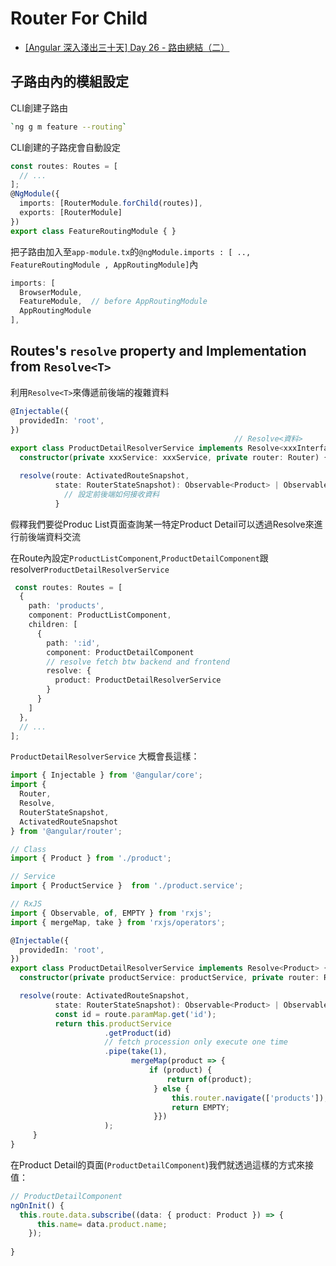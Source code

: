 
# Router For Child

- [[Angular 深入淺出三十天] Day 26 - 路由總結（二）](https://ithelp.ithome.com.tw/articles/10209259)   

## 子路由內的模組設定

CLI創建子路由
```bash
`ng g m feature --routing`
```

CLI創建的子路疣會自動設定
```typescript
const routes: Routes = [
  // ...
];
@NgModule({
  imports: [RouterModule.forChild(routes)],
  exports: [RouterModule]
})
export class FeatureRoutingModule { }
```

把子路由加入至`app-module.tx`的`@ngModule.imports : [ .., FeatureRoutingModule , AppRoutingModule]`內
```typescript
imports: [
  BrowserModule,
  FeatureModule,  // before AppRoutingModule
  AppRoutingModule
],
```

## Routes's `resolve` property and Implementation from `Resolve<T>`

利用`Resolve<T>`來傳遞前後端的複雜資料
```typescript
@Injectable({
  providedIn: 'root',
})
                                                  // Resolve<資料>
export class ProductDetailResolverService implements Resolve<xxxInterface> {
  constructor(private xxxService: xxxService, private router: Router) {}

  resolve(route: ActivatedRouteSnapshot, 
          state: RouterStateSnapshot): Observable<Product> | Observable<never>{
            // 設定前後端如何接收資料
          }
```

假釋我們要從Produc List頁面查詢某一特定Product Detail可以透過Resolve來進行前後端資料交流

在Route內設定`ProductListComponent`,`ProductDetailComponent`跟resolver`ProductDetailResolverService`
```typescript
 const routes: Routes = [
  {
    path: 'products',
    component: ProductListComponent,
    children: [
      {
        path: ':id',
        component: ProductDetailComponent
        // resolve fetch btw backend and frontend
        resolve: {
          product: ProductDetailResolverService
        }
      }
    ]
  },
  // ...
];
```
`ProductDetailResolverService` 大概會長這樣：
```typescript
import { Injectable } from '@angular/core';
import {
  Router, 
  Resolve,
  RouterStateSnapshot,
  ActivatedRouteSnapshot
} from '@angular/router';

// Class
import { Product } from './product';

// Service
import { ProductService }  from './product.service';

// RxJS
import { Observable, of, EMPTY } from 'rxjs';
import { mergeMap, take } from 'rxjs/operators';

@Injectable({
  providedIn: 'root',
})
export class ProductDetailResolverService implements Resolve<Product> {
  constructor(private productService: productService, private router: Router) {}

  resolve(route: ActivatedRouteSnapshot, 
          state: RouterStateSnapshot): Observable<Product> | Observable<never>{    
          const id = route.paramMap.get('id');
          return this.productService
                     .getProduct(id)
                     // fetch procession only execute one time
                     .pipe(take(1),
                           mergeMap(product => {
                               if (product) { 
                                   return of(product);
                                } else {
                                    this.router.navigate(['products']);
                                    return EMPTY;
                                }})
                     );
     }
}
```

在Product Detail的頁面(`ProductDetailComponent`)我們就透過這樣的方式來接值：
```typescript
// ProductDetailComponent
ngOnInit() {
  this.route.data.subscribe((data: { product: Product }) => {
      this.name= data.product.name;
    });
    
}
```
